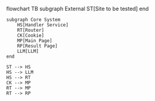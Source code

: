 flowchart TB
    subgraph External
        ST[Site to be tested]
    end

    subgraph Core System
        HS[Handler Service]
        RT[Router]
        CK[Cookie]
        MP[Main Page]
        RP[Result Page]
        LLM[LLM]
    end

    ST --> HS
    HS --> LLM
    HS --> RT
    CK --> MP
    RT --> MP
    RT --> RP
